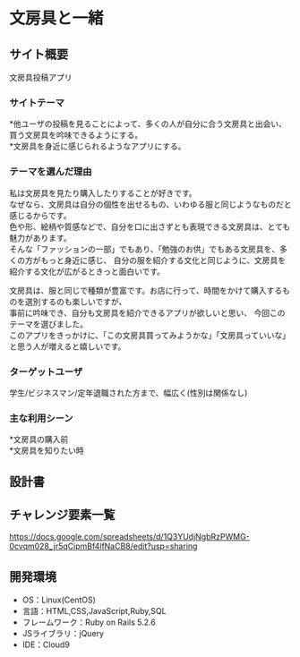 # 文房具と一緒

## サイト概要
文房具投稿アプリ

### サイトテーマ
*他ユーザの投稿を見ることによって、多くの人が自分に合う文房具と出会い、買う文房具を吟味できるようにする。  
*文房具を身近に感じられるようなアプリにする。

### テーマを選んだ理由
私は文房具を見たり購入したりすることが好きです。  
なぜなら、文房具は自分の個性を出せるもの、いわゆる服と同じようなものだと感じるからです。  
色や形、絵柄や質感などで、自分を口に出さずとも表現できる文房具は、とても魅力があります。  
そんな「ファッションの一部」でもあり、「勉強のお供」でもある文房具を、多くの方がもっと身近に感じ、
自分の服を紹介する文化と同じように、文房具を紹介する文化が広がるときっと面白いです。

文房具は、服と同じで種類が豊富です。お店に行って、時間をかけて購入するものを選別するのも楽しいですが、    
事前に吟味でき、自分も文房具を紹介できるアプリが欲しいと思い、  今回このテーマを選びました。  
このアプリをきっかけに、「この文房具買ってみようかな」「文房具っていいな」と思う人が増えると嬉しいです。

### ターゲットユーザ
学生/ビジネスマン/定年退職された方まで、幅広く(性別は関係なし)

### 主な利用シーン
*文房具の購入前  
*文房具を知りたい時

## 設計書

## チャレンジ要素一覧
https://docs.google.com/spreadsheets/d/1Q3YUdjNgbRzPWMG-0cvqm028_jr5qCipmBf4lfNaCB8/edit?usp=sharing

## 開発環境
- OS：Linux(CentOS)
- 言語：HTML,CSS,JavaScript,Ruby,SQL
- フレームワーク：Ruby on Rails 5.2.6
- JSライブラリ：jQuery
- IDE：Cloud9


